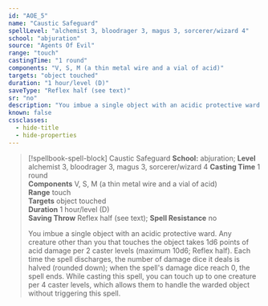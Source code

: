 ```yaml
---
id: "AOE_5"
name: "Caustic Safeguard"
spellLevel: "alchemist 3, bloodrager 3, magus 3, sorcerer/wizard 4"
school: "abjuration"
source: "Agents Of Evil"
range: "touch"
castingTime: "1 round"
components: "V, S, M (a thin metal wire and a vial of acid)"
targets: "object touched"
duration: "1 hour/level (D)"
saveType: "Reflex half (see text)"
sr: "no"
description: "You imbue a single object with an acidic protective ward. Any creature other than you that touches the object takes 1d6 points of acid damage per 2 caster levels (maximum 10d6; Reflex half). Each time the spell discharges, the number of damage dice it deals is halved (rounded down); when the spell's damage dice reach 0, the spell ends. While casting this spell, you can touch up to one creature per 4 caster levels, which allows them to handle the warded object without triggering this spell."
known: false
cssclasses:
  - hide-title
  - hide-properties
---
```


> [!spellbook-spell-block] Caustic Safeguard
> **School:** abjuration; **Level** alchemist 3, bloodrager 3, magus 3, sorcerer/wizard 4
> **Casting Time** 1 round  
> **Components** V, S, M (a thin metal wire and a vial of acid)  
> **Range** touch  
> **Targets** object touched  
> **Duration** 1 hour/level (D)  
> **Saving Throw** Reflex half (see text); **Spell Resistance** no
> 
> You imbue a single object with an acidic protective ward. Any creature other than you that touches the object takes 1d6 points of acid damage per 2 caster levels (maximum 10d6; Reflex half). Each time the spell discharges, the number of damage dice it deals is halved (rounded down); when the spell's damage dice reach 0, the spell ends. While casting this spell, you can touch up to one creature per 4 caster levels, which allows them to handle the warded object without triggering this spell.